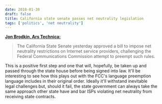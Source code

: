 ```yaml
---
date: 2018-01-30
draft: false
title: California state senate passes net neutrality legislation
tags: ['politics', 'net neutrality']
---
```


**[Jon Brodkin, Ars Technica:](https://arstechnica.com/?p=1251427)**

> The California State Senate yesterday approved a bill to impose net neutrality restrictions on Internet service providers, challenging the Federal Communications Commission attempt to preempt such rules.<!-- excerpt -->

This is a positive first step and one that will, hopefully, be taken up and passed through the state house before being signed into law. It'll be interesting to see how this plays out with the FCC's language preemption language includes in their original order. Ideally it'll withstand inevitable legal challenges but, should it fail, the state government can always take the same approach other state have and bar ISPs violating net neutrality from receiving state contracts.
